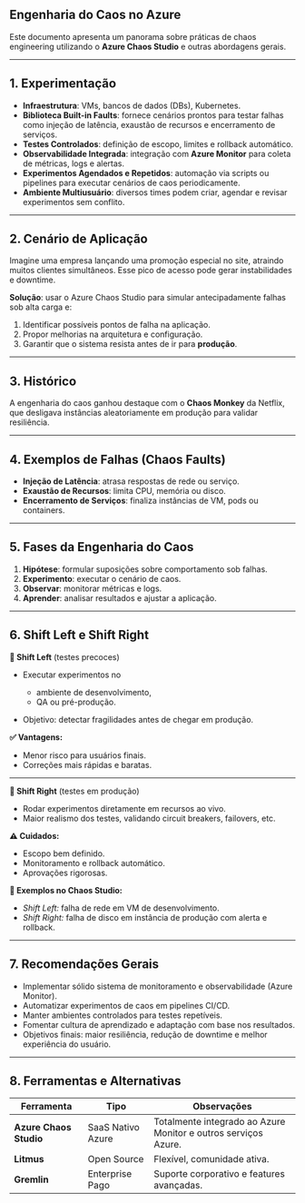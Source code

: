 ## Engenharia do Caos no Azure

Este documento apresenta um panorama sobre práticas de chaos engineering utilizando o **Azure Chaos Studio** e outras abordagens gerais.

---

## 1. Experimentação

* **Infraestrutura**: VMs, bancos de dados (DBs), Kubernetes.
* **Biblioteca Built-in Faults**: fornece cenários prontos para testar falhas como injeção de latência, exaustão de recursos e encerramento de serviços.
* **Testes Controlados**: definição de escopo, limites e rollback automático.
* **Observabilidade Integrada**: integração com **Azure Monitor** para coleta de métricas, logs e alertas.
* **Experimentos Agendados e Repetidos**: automação via scripts ou pipelines para executar cenários de caos periodicamente.
* **Ambiente Multiusuário**: diversos times podem criar, agendar e revisar experimentos sem conflito.

---

## 2. Cenário de Aplicação

Imagine uma empresa lançando uma promoção especial no site, atraindo muitos clientes simultâneos. Esse pico de acesso pode gerar instabilidades e downtime.

**Solução**: usar o Azure Chaos Studio para simular antecipadamente falhas sob alta carga e:

1. Identificar possíveis pontos de falha na aplicação.
2. Propor melhorias na arquitetura e configuração.
3. Garantir que o sistema resista antes de ir para **produção**.

---

## 3. Histórico

A engenharia do caos ganhou destaque com o **Chaos Monkey** da Netflix, que desligava instâncias aleatoriamente em produção para validar resiliência.

---

## 4. Exemplos de Falhas (Chaos Faults)

* **Injeção de Latência**: atrasa respostas de rede ou serviço.
* **Exaustão de Recursos**: limita CPU, memória ou disco.
* **Encerramento de Serviços**: finaliza instâncias de VM, pods ou containers.

---

## 5. Fases da Engenharia do Caos

1. **Hipótese**: formular suposições sobre comportamento sob falhas.
2. **Experimento**: executar o cenário de caos.
3. **Observar**: monitorar métricas e logs.
4. **Aprender**: analisar resultados e ajustar a aplicação.

---

## 6. Shift Left e Shift Right

**🔄 Shift Left** (testes precoces)

* Executar experimentos no

  * ambiente de desenvolvimento,
  * QA ou pré-produção.
* Objetivo: detectar fragilidades antes de chegar em produção.

**✅ Vantagens:**

* Menor risco para usuários finais.
* Correções mais rápidas e baratas.

---

**🔁 Shift Right** (testes em produção)

* Rodar experimentos diretamente em recursos ao vivo.
* Maior realismo dos testes, validando circuit breakers, failovers, etc.

**⚠️ Cuidados:**

* Escopo bem definido.
* Monitoramento e rollback automático.
* Aprovações rigorosas.

**🎯 Exemplos no Chaos Studio:**

* *Shift Left:* falha de rede em VM de desenvolvimento.
* *Shift Right:* falha de disco em instância de produção com alerta e rollback.

---

## 7. Recomendações Gerais

* Implementar sólido sistema de monitoramento e observabilidade (Azure Monitor).
* Automatizar experimentos de caos em pipelines CI/CD.
* Manter ambientes controlados para testes repetíveis.
* Fomentar cultura de aprendizado e adaptação com base nos resultados.
* Objetivos finais: maior resiliência, redução de downtime e melhor experiência do usuário.

---

## 8. Ferramentas e Alternativas

| Ferramenta             | Tipo              | Observações                                                    |
| ---------------------- | ----------------- | -------------------------------------------------------------- |
| **Azure Chaos Studio** | SaaS Nativo Azure | Totalmente integrado ao Azure Monitor e outros serviços Azure. |
| **Litmus**             | Open Source       | Flexível, comunidade ativa.                                    |
| **Gremlin**            | Enterprise Pago   | Suporte corporativo e features avançadas.                      |

